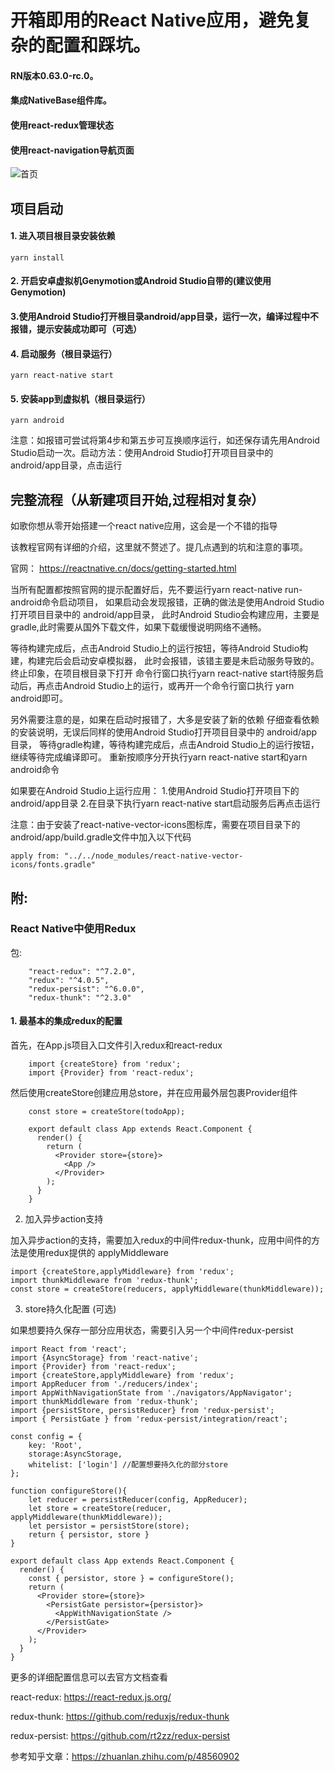 # 开箱即用的React Native应用，避免复杂的配置和踩坑。
#### RN版本0.63.0-rc.0。
#### 集成NativeBase组件库。
#### 使用react-redux管理状态
#### 使用react-navigation导航页面

![首页](http://acuario.cn/screenshot/rn_homePage.png)

## 项目启动
#### 1. 进入项目根目录安装依赖
```
yarn install
```
#### 2. 开启安卓虚拟机Genymotion或Android Studio自带的(建议使用Genymotion)

#### 3.使用Android Studio打开根目录android/app目录，运行一次，编译过程中不报错，提示安装成功即可（可选）

#### 4. 启动服务（根目录运行）
```
yarn react-native start
```

#### 5. 安装app到虚拟机（根目录运行）

```
yarn android
```

注意：如报错可尝试将第4步和第五步可互换顺序运行，如还保存请先用Android Studio启动一次。启动方法：使用Android Studio打开项目目录中的 android/app目录，点击运行

## 完整流程（从新建项目开始,过程相对复杂）

如歌你想从零开始搭建一个react native应用，这会是一个不错的指导

该教程官网有详细的介绍，这里就不赘述了。提几点遇到的坑和注意的事项。

官网： https://reactnative.cn/docs/getting-started.html

当所有配置都按照官网的提示配置好后，先不要运行yarn react-native run-android命令启动项目，
如果启动会发现报错，正确的做法是使用Android Studio打开项目目录中的 android/app目录，
此时Android Studio会构建应用，主要是gradle,此时需要从国外下载文件，如果下载缓慢说明网络不通畅。


等待构建完成后，点击Android Studio上的运行按钮，等待Android Studio构建，构建完后会启动安卓模拟器，
此时会报错，该错主要是未启动服务导致的。终止印象，在项目根目录下打开
命令行窗口执行yarn react-native start待服务启动后，再点击Android Studio上的运行，或再开一个命令行窗口执行
yarn android即可。

另外需要注意的是，如果在启动时报错了，大多是安装了新的依赖
仔细查看依赖的安装说明，无误后同样的使用Android Studio打开项目目录中的 android/app目录，
等待gradle构建，等待构建完成后，点击Android Studio上的运行按钮，继续等待完成编译即可。
重新按顺序分开执行yarn react-native start和yarn android命令

如果要在Android Studio上运行应用：
1.使用Android Studio打开项目下的android/app目录
2.在目录下执行yarn react-native start启动服务后再点击运行


注意：由于安装了react-native-vector-icons图标库，需要在项目目录下的android/app/build.gradle文件中加入以下代码

```
apply from: "../../node_modules/react-native-vector-icons/fonts.gradle"
```



## 附:

### React Native中使用Redux

包:

```
    "react-redux": "^7.2.0",
    "redux": "^4.0.5",
    "redux-persist": "^6.0.0",
    "redux-thunk": "^2.3.0"
```

#### 1. 最基本的集成redux的配置

首先，在App.js项目入口文件引入redux和react-redux

```
    import {createStore} from 'redux';
    import {Provider} from 'react-redux';
```

然后使用createStore创建应用总store，并在应用最外层包裹Provider组件

```
    const store = createStore(todoApp);
    
    export default class App extends React.Component {
      render() {
        return (
          <Provider store={store}>
            <App />
          </Provider>
        );
      }
    }
```

2. 加入异步action支持

加入异步action的支持，需要加入redux的中间件redux-thunk，应用中间件的方法是使用redux提供的 applyMiddleware

```
import {createStore,applyMiddleware} from 'redux';
import thunkMiddleware from 'redux-thunk';
const store = createStore(reducers, applyMiddleware(thunkMiddleware));
```

3. store持久化配置 (可选)

如果想要持久保存一部分应用状态，需要引入另一个中间件redux-persist


```
import React from 'react';
import {AsyncStorage} from 'react-native';
import {Provider} from 'react-redux';
import {createStore,applyMiddleware} from 'redux';
import AppReducer from './reducers/index';
import AppWithNavigationState from './navigators/AppNavigator';
import thunkMiddleware from 'redux-thunk';
import {persistStore, persistReducer} from 'redux-persist';
import { PersistGate } from 'redux-persist/integration/react';

const config = {
    key: 'Root',
    storage:AsyncStorage,
    whitelist: ['login'] //配置想要持久化的部分store
};

function configureStore(){
    let reducer = persistReducer(config, AppReducer);
    let store = createStore(reducer, applyMiddleware(thunkMiddleware));
    let persistor = persistStore(store);
    return { persistor, store }
}

export default class App extends React.Component {
  render() {
    const { persistor, store } = configureStore();
    return (
      <Provider store={store}>
        <PersistGate persistor={persistor}>
          <AppWithNavigationState />
        </PersistGate>
      </Provider>
    );
  }
}
```

更多的详细配置信息可以去官方文档查看

react-redux: https://react-redux.js.org/

redux-thunk: https://github.com/reduxjs/redux-thunk

redux-persist: https://github.com/rt2zz/redux-persist

参考知乎文章：https://zhuanlan.zhihu.com/p/48560902
